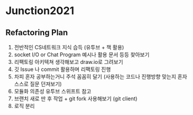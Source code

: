 # Junction2021

## Refactoring Plan
1. 전반적인 CS네트워크 지식 습득 (유투브 + 책 활용)
2. socket I/O or Chat Program 예시나 활용 문서 등등 찾아보기 
3. 리팩토링 아키텍쳐 생각해보고 draw.io로 그려보기 
4. 깃 Issue 나 commit 활용하며 리팩토링 진행 
5. 차피 혼자 공부하는거니 주석 꼼꼼히 달기 (사용하는 코드나 진행방향 맞는지 혼자 스스로 질문 던져보기)
6. 모듈화 의존성 유투브 스위프트 참고 
7. 브랜치 새로 딴 후 작업 + git fork 사용해보기  (git client)
8. 로직 분리 
